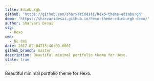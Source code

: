 ```yaml
---
title: Edinburgh
github: 'https://github.com/sharvaridesai/hexo-theme-edinburgh'
demo: 'https://sharvaridesai.github.io/hexo-theme-edinburgh-demo/'
author: Sharvari Desai
ssg:
  - Hexo
cms:
  - No Cms
date: 2017-02-04T15:40:03.000Z
github_branch: master
description: Beautiful minimal portfolio theme for Hexo.
stale: true
---
```


Beautiful minimal portfolio theme for Hexo.